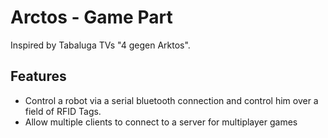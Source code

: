 # Arctos - Game Part
Inspired by Tabaluga TVs "4 gegen Arktos".

## Features
- Control a robot via a serial bluetooth connection and control him over a field of RFID Tags.
- Allow multiple clients to connect to a server for multiplayer games
